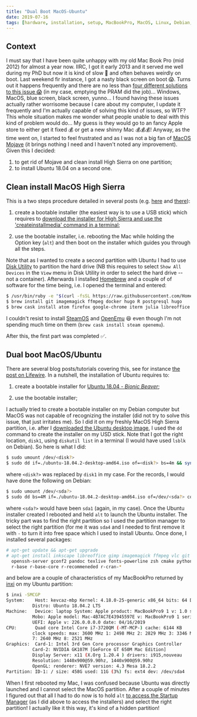 ```yaml
---
title: "Dual Boot MacOS-Ubuntu"
date: 2019-07-16
tags: [hardware, installation, setup, MacBookPro, MacOS, Linux, Debian, Ubuntu]
---
```



## Context

I must say that I have been quite unhappy with my old Mac Book Pro (mid 2012)
for almost a year now. IIRC, I got it early 2013 and it served me well during my
PhD but now it is kind of slow :turtle: and often behaves weirdly on boot. Last
weekend fir instance, I got a nasty black screen on boot :scream:. Turns out it
happens frequently and there are no less than [four different solutions to this
issue
:scream:](http://osxdaily.com/2014/11/22/fix-macbook-pro-booting-black-screen/)
(in my case, emptying the PRAM did the job)... Windows, MacOS, blue screen,
black screen, yunno... I found having these issues actually rather worrisome
because I care about my computer, I update it frequently and I'm actually
capable of solving this kind of issues, so WTF? This whole situation makes me
wonder what people unable to deal with this kind of problem would do... My guess
is they would go to an fancy Apple store to either get it fixed :moneybag: or
get a new shinny Mac :moneybag::moneybag::moneybag:! Anyway, as the time went on, I started to feel frustrated and as I was not a big fan of [MacOS Mojave](https://www.apple.com/ca/fr/macos/mojave/) (it brings nothing I need and I haven't noted any improvement). Given this I decided:

1. to get rid of Mojave and clean install High Sierra on one partition;
2. to install Ubuntu 18.04 on a second one.



## Clean install MacOS High Sierra


This is a two steps procedure detailed in several posts (e.g. [here](https://setapp.com/how-to/how-to-clean-install-macos-high-sierra) and [there](https://9to5mac.com/2018/06/18/how-to-create-a-bootable-macos-mojave-10-14-usb-install-drive-video/)):

1. create a bootable installer (the easiest way is to use a USB stick) which requires to [download the installer for High Sierra and use the 'createinstallmedia' command in a terminal](https://support.apple.com/en-us/HT201372);

2. use the bootable installer, i.e. rebooting the Mac while holding the Option key (`alt`) and then boot on the installer which guides you through all the steps.

Note that as I wanted to create a second partition with Ubuntu I had to use
[Disk Utility](https://support.apple.com/en-ca/guide/disk-utility/welcome/mac)
to partition the hard drive (NB this requires to select `Show All Devices` in
the `View` menu in Disk Utility in order to select the hard drive -- not a
container). Afterwards I installed [Homebrew](https://brew.sh/) and a couple of
of software for the time being, i.e. I opened the terminal and entered:

```sh
$ /usr/bin/ruby -e "$(curl -fsSL https://raw.githubusercontent.com/Homebrew/install/master/install)"
$ brew install git imagemagick ffmpeg docker hugo R postgresql hugo
$ brew cask install atom firefox google-chrome iterm julia libreoffice vlc sage
```

I couldn't resist to install [SteamOS](https://store.steampowered.com/steamos)
and [OpenEmu](https://openemu.org/) :laughing: even though I'm not spending much
time on them (`brew cask install steam openemu`).

After this, the first part was completed :white_check_mark:.




## Dual boot MacOS/Ubuntu

There are several blog posts/tutorials covering this, see for instance [the post on Lifewire](https://www.lifewire.com/dual-boot-linux-and-mac-os-4125733). In a nutshell, the installation of Ubuntu requires to:

1. create a bootable installer for [Ubuntu 18.04 - *Bionic Beaver*](http://releases.ubuntu.com/18.04/);

2. use the bootable installer;


I actually tried to create a bootable installer on my Debian computer but MacOS
was not capable of recognizing the installer (did not try to solve this issue,
that just irritates me). So I did it on my freshly MacOS High Sierra partition,
i.e. after I [downloaded the Ubuntu desktop
image]((http://releases.ubuntu.com/18.04/)), I used the `dd` command to create
the installer on my USD stick. Note that I got the right location, `disk1`,
using `diskutil list` in a terminal (I would have used `lsblk` on Debian). So
here is what I did:

```sh
$ sudo umount /dev/<disk?>
$ sudo dd if=./ubuntu-18.04.2-desktop-amd64.iso of=<disk?> bs=4m && sync
```

where `<disk?>` was replaced by `disk1` in my case. For the records, I would have done the following on Debian:

```sh
$ sudo umount /dev/<sda?>
$ sudo dd bs=4M if=./ubuntu-18.04.2-desktop-amd64.iso of=/dev/<sda?> conv=fdatasync
```

where `<sda?>` would have been `sda1` (again, in my case). Once the Ubuntu
installer created I rebooted and held `alt` to launch the Ubuntu installer. The
tricky part was to find the right partition so I used the partition manager to select the right partition (for me it was `sda4` and I needed to first remove it with `-` to turn it into free space which I used to install Ubuntu. Once done, I installed several packages:

```sh
# apt-get update && apt-get upgrade
# apt-get install inkscape libreoffice gimp imagemagick ffmpeg vlc git inxi \
  openssh-server gconf2 pandoc texlive fonts-powerline zsh cmake python-pip \
  r-base r-base-core r-recommeneded r-cran-*
```

and below are a couple of characteristics of my MacBookPro returned by [inxi](https://github.com/smxi/inxi) on my Ubuntu partition:

```sh
$ inxi -SMCGP
System:    Host: kevcaz-mbp Kernel: 4.18.0-25-generic x86_64 bits: 64 Desktop: Gnome 3.28.4
          Distro: Ubuntu 18.04.2 LTS
Machine:   Device: laptop System: Apple product: MacBookPro9 1 v: 1.0 serial: N/A
          Mobo: Apple model: Mac-4B7AC7E43945597E v: MacBookPro9 1 serial: N/A
          UEFI: Apple v: 226.0.0.0.0 date: 04/16/2019
CPU:       Quad core Intel Core i7-3720QM (-MT-MCP-) cache: 6144 KB
          clock speeds: max: 3600 MHz 1: 2498 MHz 2: 2829 MHz 3: 3346 MHz 4: 2571 MHz 5: 2573 MHz 6: 2609 MHz
          7: 2640 MHz 8: 2521 MHz
Graphics:  Card-1: Intel 3rd Gen Core processor Graphics Controller
          Card-2: NVIDIA GK107M [GeForce GT 650M Mac Edition]
          Display Server: x11 (X.Org 1.20.4 ) drivers: i915,nouveau
          Resolution: 1440x900@59.90hz, 1440x900@59.90hz
          OpenGL: renderer: NVE7 version: 4.3 Mesa 18.2.2
Partition: ID-1: / size: 458G used: 11G (3%) fs: ext4 dev: /dev/sda4
```

When I first rebooted my Mac, I was confused because Ubuntu was directly
launched and I cannot select the MacOS partition. After a couple of minutes I
figured out that all I had to do now is to hold `alt` [to access the Startup
Manager](https://support.apple.com/en-ca/HT201255) (as I did above to access the
installers) and select the right partition! I actually like it this way, it's
kind of a hidden partition!
